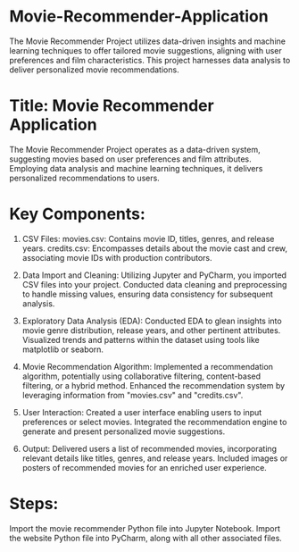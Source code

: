 # Movie-Recommender-Application
The Movie Recommender Project utilizes data-driven insights and machine learning techniques to offer tailored movie suggestions, aligning with user preferences and film characteristics. This project harnesses data analysis to deliver personalized movie recommendations.

# Title: Movie Recommender Application
The Movie Recommender Project operates as a data-driven system, suggesting movies based on user preferences and film attributes. Employing data analysis and machine learning techniques, it delivers personalized recommendations to users.


# Key Components:
1. CSV Files:
    movies.csv: Contains movie ID, titles, genres, and release years.
    credits.csv: Encompasses details about the movie cast and crew, associating movie IDs with production contributors.
  
2. Data Import and Cleaning:
    Utilizing Jupyter and PyCharm, you imported CSV files into your project.
    Conducted data cleaning and preprocessing to handle missing values, ensuring data consistency for subsequent analysis.
  
3. Exploratory Data Analysis (EDA):
    Conducted EDA to glean insights into movie genre distribution, release years, and other pertinent attributes.
    Visualized trends and patterns within the dataset using tools like matplotlib or seaborn.
   
4. Movie Recommendation Algorithm:
    Implemented a recommendation algorithm, potentially using collaborative filtering, content-based filtering, or a hybrid method.
    Enhanced the recommendation system by leveraging information from "movies.csv" and "credits.csv".
   
5. User Interaction:
    Created a user interface enabling users to input preferences or select movies.
    Integrated the recommendation engine to generate and present personalized movie suggestions.
   
6. Output:
    Delivered users a list of recommended movies, incorporating relevant details like titles, genres, and release years.
    Included images or posters of recommended movies for an enriched user experience.
   
# Steps:
Import the movie recommender Python file into Jupyter Notebook.
Import the website Python file into PyCharm, along with all other associated files.




